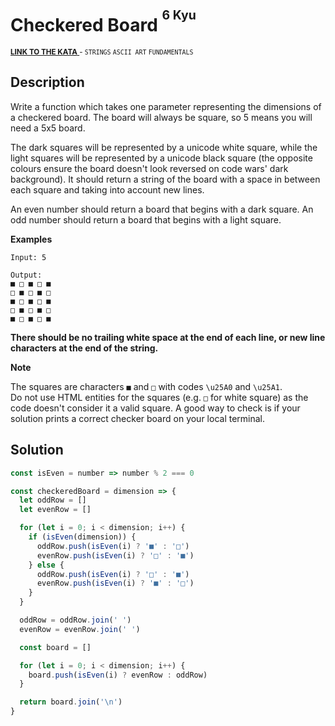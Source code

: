 <h1>Checkered Board <sup><sup>6 Kyu</sup></sup></h1>

<sup>
  <a href="https://www.codewars.com/kata/5650f1a6075b3284120000c0">
    <strong>LINK TO THE KATA</strong>
  </a> - <code>STRINGS</code> <code>ASCII ART</code> <code>FUNDAMENTALS</code>
</sup>

## Description

Write a function which takes one parameter representing the dimensions of a checkered board. The board will always be square, so 5 means you will need a 5x5 board.

The dark squares will be represented by a unicode white square, while the light squares will be represented by a unicode black square (the opposite colours ensure the board doesn't look reversed on code wars' dark background). It should return a string of the board with a space in between each square and taking into account new lines.

An even number should return a board that begins with a dark square. An odd number should return a board that begins with a light square.

**Examples**

```
Input: 5

Output:
■ □ ■ □ ■
□ ■ □ ■ □
■ □ ■ □ ■
□ ■ □ ■ □
■ □ ■ □ ■
```

**There should be no trailing white space at the end of each line, or new line characters at the end of the string.**

**Note**

The squares are characters `■` and `□` with codes `\u25A0` and `\u25A1`.<br>
Do not use HTML entities for the squares (e.g. `□` for white square) as the code doesn't consider it a valid square. A good way to check is if your solution prints
a correct checker board on your local terminal.

## Solution

```javascript
const isEven = number => number % 2 === 0

const checkeredBoard = dimension => {
  let oddRow = []
  let evenRow = []

  for (let i = 0; i < dimension; i++) {
    if (isEven(dimension)) {
      oddRow.push(isEven(i) ? '■' : '□')
      evenRow.push(isEven(i) ? '□' : '■')
    } else {
      oddRow.push(isEven(i) ? '□' : '■')
      evenRow.push(isEven(i) ? '■' : '□')
    }
  }

  oddRow = oddRow.join(' ')
  evenRow = evenRow.join(' ')

  const board = []

  for (let i = 0; i < dimension; i++) {
    board.push(isEven(i) ? evenRow : oddRow)
  }

  return board.join('\n')
}
```
